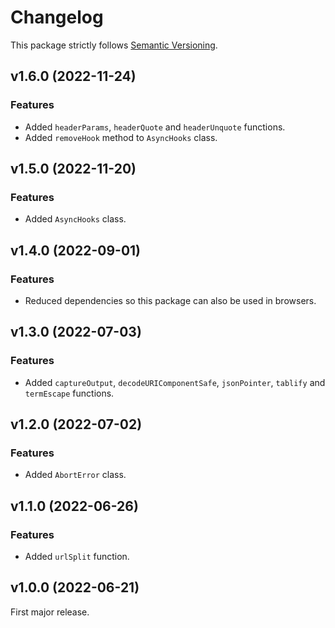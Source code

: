 
# Changelog

This package strictly follows [Semantic Versioning](https://semver.org).

## v1.6.0 (2022-11-24)

### Features

  * Added `headerParams`, `headerQuote` and `headerUnquote` functions.
  * Added `removeHook` method to `AsyncHooks` class.

## v1.5.0 (2022-11-20)

### Features

  * Added `AsyncHooks` class.

## v1.4.0 (2022-09-01)

### Features

  * Reduced dependencies so this package can also be used in browsers.

## v1.3.0 (2022-07-03)

### Features

  * Added `captureOutput`, `decodeURIComponentSafe`, `jsonPointer`, `tablify` and `termEscape` functions.

## v1.2.0 (2022-07-02)

### Features

  * Added `AbortError` class.

## v1.1.0 (2022-06-26)

### Features

  * Added `urlSplit` function.

## v1.0.0 (2022-06-21)

First major release.
